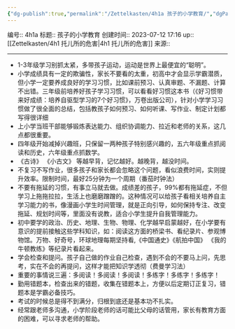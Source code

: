 ```yaml
---
{"dg-publish":true,"permalink":"/Zettelkasten/4h1a 孩子的小学教育/","dgPassFrontmatter":true}
---
```


编号:: 4h1a
标题:: 孩子的小学教育
创建时间:: 2023-07-12 17:16
up:: [[Zettelkasten/4h1 托儿所的危害\|4h1 托儿所的危害]]
来源:: 

---

- 1-3年级学习别抓太紧，多带孩子运动，运动是世界上最便宜的“聪明”。
- 小学成绩具有一定的欺骗性，家长不要看的太重，初高中才会显示学霸潜质，但小学一定要养成良好的学习习惯，比如课前预习、认真审题、不漏题、计算不出错。三年级前培养好孩子学习习惯，可以看看好习惯这本书（《好习惯带来好成绩：培养自驱型学习的7个好习惯》，万卷出版公司），针对小学学习习惯做了很全面的总结，包括教孩子如何预习、如何听课、写作业、制定计划都写得很详细
- 上小学当班干部能够锻炼表达能力、组织协调能力、拉近和老师的关系，这几点都很重要。
- 四年级开始减掉兴趣班，只保留一两种孩子特别感兴趣的，五六年级重点抓阅读和历史，六年级重点抓数学。
- 《古诗》 《小古文》 等越早背，记忆越好。越晚背，越没时间。
- 不复习不写作业，很多孩子和家长都会忽略这个问题，看似浪费时间，实则提升效率。限制时间，最好25分钟为一个周期（番茄时钟法）
- 不要有拖延的习惯，有事立马就去做。成绩差的孩子，99%都有拖延症，不但学习上拖拖拉拉，生活上也磨磨蹭蹭的。这种情况可以给孩子看相关培养自主学习能力的书，像漫画小学生时间管理，就是正向引导，如何保持专注、改变拖延、规划时间等，里面没有说教，适合小学生提升自我管理能力。
- 初中要学的政治、历史、地理、生物、物理、化学越早启蒙越好，在小学要有意识的提前接触这些学科知识，如：阅读这方面的桥梁书、看纪录片、参观博物馆。万物、好奇号，环球地理每期坚持看,《中国通史》《航拍中国》 《我的牛顿教练》等纪录片看起来。
- 学会检查和提问。孩子自己做的作业自己检查，遇到不会的不要马上问，先思考，实在不会的再提问，这样才能把知识学透彻（费曼学习法）
- 重要的事情说三遍：多阅读！多阅读！多阅读！多练字！多练字！多练字！
- 勤用错题本，检查出来的错题，收集在错题本上，方便以后定期订正复习，错题本是学霸必备技巧。
- 考试的时候总是得不到满分，归根到底还是基本功不扎实。
- 经常跟老师多沟通，小学阶段老师的话可能比父母的话管用，家长有教育方面的困难，可以寻求老师的帮助。